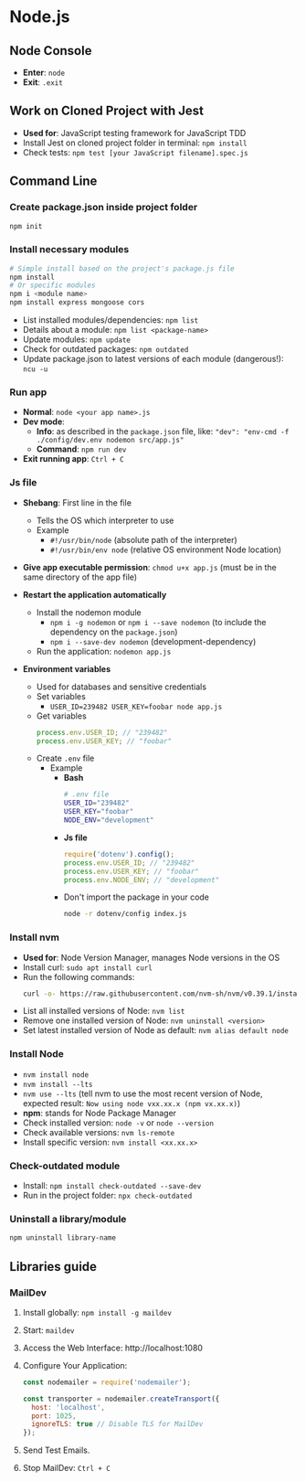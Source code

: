 # Node.js

## Node Console

- **Enter**: `node`
- **Exit**: `.exit`

## Work on Cloned Project with Jest

- **Used for**: JavaScript testing framework for JavaScript TDD
- Install Jest on cloned project folder in terminal: `npm install`
- Check tests: `npm test [your JavaScript filename].spec.js`

## Command Line

### Create package.json inside project folder

```bash
npm init
```

### Install necessary modules

```bash
# Simple install based on the project's package.js file
npm install
# Or specific modules
npm i <module name>
npm install express mongoose cors
```

- List installed modules/dependencies: `npm list`
- Details about a module: `npm list <package-name>`
- Update modules: `npm update`
- Check for outdated packages: `npm outdated`
- Update package.json to latest versions of each module (dangerous!): `ncu -u`

### Run app

- **Normal**: `node <your app name>.js`
- **Dev mode**:
  - **Info**: as described in the `package.json` file, like: `"dev": "env-cmd -f ./config/dev.env nodemon src/app.js"`
  - **Command**: `npm run dev`
- **Exit running app**: `Ctrl + C`

### Js file

- **Shebang**: First line in the file

  - Tells the OS which interpreter to use
  - Example
    - `#!/usr/bin/node` (absolute path of the interpreter)
    - `#!/usr/bin/env node` (relative OS environment Node location)

- **Give app executable permission**: `chmod u+x app.js` (must be in the same directory of the app file)

- **Restart the application automatically**

  - Install the nodemon module
    - `npm i -g nodemon` or `npm i --save nodemon` (to include the dependency on the `package.json`)
    - `npm i --save-dev nodemon` (development-dependency)
  - Run the application: `nodemon app.js`

- **Environment variables**
  - Used for databases and sensitive credentials
  - Set variables
    - `USER_ID=239482 USER_KEY=foobar node app.js`
  - Get variables
    ```javascript
    process.env.USER_ID; // "239482"
    process.env.USER_KEY; // "foobar"
    ```
  - Create `.env` file
    - Example
      - **Bash**
        ```bash
        # .env file
        USER_ID="239482"
        USER_KEY="foobar"
        NODE_ENV="development"
        ```
      - **Js file**
        ```javascript
        require('dotenv').config();
        process.env.USER_ID; // "239482"
        process.env.USER_KEY; // "foobar"
        process.env.NODE_ENV; // "development"
        ```
      - Don't import the package in your code
        ```bash
        node -r dotenv/config index.js
        ```

### Install nvm

- **Used for**: Node Version Manager, manages Node versions in the OS
- Install curl: `sudo apt install curl`
- Run the following commands:
  ```bash
  curl -o- https://raw.githubusercontent.com/nvm-sh/nvm/v0.39.1/install.sh | bash
  ```
- List all installed versions of Node: `nvm list`
- Remove one installed version of Node: `nvm uninstall <version>`
- Set latest installed version of Node as default: `nvm alias default node`

### Install Node

- `nvm install node`
- `nvm install --lts`
- `nvm use --lts` (tell nvm to use the most recent version of Node, expected result: `Now using node vxx.xx.x (npm vx.xx.x)`)
- **npm**: stands for Node Package Manager
- Check installed version: `node -v` or `node --version`
- Check available versions: `nvm ls-remote`
- Install specific version: `nvm install <xx.xx.x>`

### Check-outdated module

- Install: `npm install check-outdated --save-dev`
- Run in the project folder: `npx check-outdated`

### Uninstall a library/module

```bash
npm uninstall library-name
```

## Libraries guide

### MailDev

1. Install globally: `npm install -g maildev`
2. Start: `maildev`
3. Access the Web Interface: http://localhost:1080
4. Configure Your Application:

   ```javascript
   const nodemailer = require('nodemailer');

   const transporter = nodemailer.createTransport({
     host: 'localhost',
     port: 1025,
     ignoreTLS: true // Disable TLS for MailDev
   });
   ```

5. Send Test Emails.
6. Stop MailDev: `Ctrl + C`
